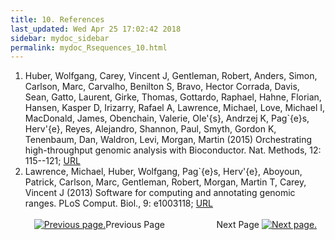 ```yaml
---
title: 10. References
last_updated: Wed Apr 25 17:02:42 2018
sidebar: mydoc_sidebar
permalink: mydoc_Rsequences_10.html
---
```

 
1. Huber, Wolfgang, Carey, Vincent J, Gentleman, Robert, Anders, Simon, Carlson, Marc, Carvalho, Benilton S, Bravo, Hector Corrada, Davis, Sean, Gatto, Laurent, Girke, Thomas, Gottardo, Raphael, Hahne, Florian, Hansen, Kasper D, Irizarry, Rafael A, Lawrence, Michael, Love, Michael I, MacDonald, James, Obenchain, Valerie, Ole\'{s}, Andrzej K, Pag\`{e}s, Herv\'{e}, Reyes, Alejandro, Shannon, Paul, Smyth, Gordon K, Tenenbaum, Dan, Waldron, Levi, Morgan, Martin (2015) Orchestrating high-throughput genomic analysis with Bioconductor. Nat. Methods, 12: 115--121; [URL](http://dx.doi.org/10.1038/nmeth.3252)
2. Lawrence, Michael, Huber, Wolfgang, Pag\`{e}s, Herv\'{e}, Aboyoun, Patrick, Carlson, Marc, Gentleman, Robert, Morgan, Martin T, Carey, Vincent J (2013) Software for computing and annotating genomic ranges. PLoS Comput. Biol., 9: e1003118; [URL](http://dx.doi.org/10.1371/journal.pcbi.1003118)
<br><br><center><a href="mydoc_Rsequences_09.html"><img src="images/left_arrow.png" alt="Previous page."></a>Previous Page &nbsp; &nbsp; &nbsp; &nbsp; &nbsp; &nbsp; &nbsp; &nbsp; &nbsp; &nbsp; Next Page
<a href="mydoc_Rsequences_01.html"><img src="images/right_arrow.png" alt="Next page."></a></center>
